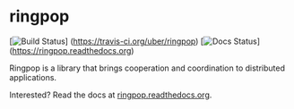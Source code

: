 # ringpop
[![Build Status](https://travis-ci.org/uber/ringpop.svg?branch=master)] (https://travis-ci.org/uber/ringpop) [![Docs Status](https://readthedocs.org/projects/ringpop/badge/?version=latest)] (https://ringpop.readthedocs.org)

Ringpop is a library that brings cooperation and coordination to distributed applications.

Interested? Read the docs at [ringpop.readthedocs.org](https://ringpop.readthedocs.org).
